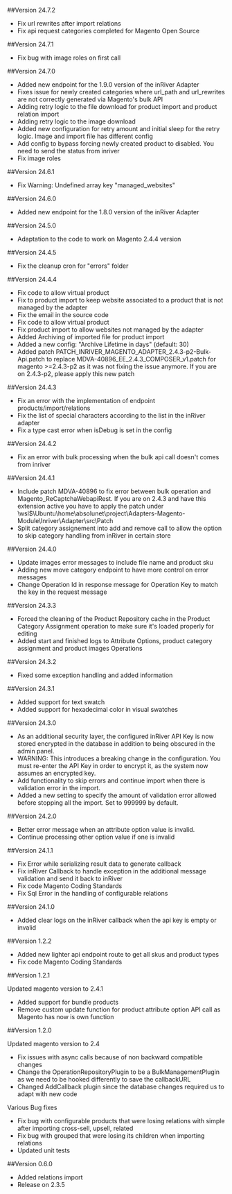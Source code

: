 ##Version 24.7.2
- Fix url rewrites after import relations
- Fix api request categories completed for Magento Open Source

##Version 24.7.1
- Fix bug with image roles on first call

##Version 24.7.0
- Added new endpoint for the 1.9.0 version of the inRiver Adapter
- Fixes issue for newly created categories where url_path and url_rewrites are not correctly generated via Magento's bulk API
- Adding retry logic to the file download for product import and product relation import
- Adding retry logic to the image download
- Added new configuration for retry amount and initial sleep for the retry logic. Image and import file has different config
- Add config to bypass forcing newly created product to disabled. You need to send the status from inriver
- Fix image roles

##Version 24.6.1
- Fix Warning: Undefined array key "managed_websites"

##Version 24.6.0
- Added new endpoint for the 1.8.0 version of the inRiver Adapter
 
##Version 24.5.0
- Adaptation to the code to work on Magento 2.4.4 version

##Version 24.4.5
- Fix the cleanup cron for "errors" folder

##Version 24.4.4
- Fix code to allow virtual product
- Fix to product import to keep website associated to a product that is not managed by the adapter
- Fix the email in the source code
- Fix code to allow virtual product
- Fix product import to allow websites not managed by the adapter
- Added Archiving of imported file for product import
- Added a new config: "Archive Lifetime in days" (default: 30)
- Added patch PATCH_INRIVER_MAGENTO_ADAPTER_2.4.3-p2-Bulk-Api.patch to replace MDVA-40896_EE_2.4.3_COMPOSER_v1.patch for magento >=2.4.3-p2 as it was not fixing the issue anymore. If you are on 2.4.3-p2, please apply this new patch

##Version 24.4.3
- Fix an error with the implementation of endpoint products/import/relations
- Fix the list of special characters according to the list in the inRiver adapter
- Fix a type cast error when isDebug is set in the config

##Version 24.4.2
- Fix an error with bulk processing when the bulk api call doesn't comes from inriver

##Version 24.4.1
- Include patch MDVA-40896 to fix error between bulk operation and Magento_ReCaptchaWebapiRest. If you are on 2.4.3 and have this extension active you have to apply the patch under \\wsl$\Ubuntu\home\absolunet\project\Adapters-Magento-Module\Inriver\Adapter\src\Patch
- Split category assignement into add and remove call to allow the option to skip category handling from inRiver in certain store
 
##Version 24.4.0
- Update images error messages to include file name and product sku
- Adding new move category endpoint to have more control on error messages
- Change Operation Id in response message for Operation Key to match the key in the request message

##Version 24.3.3
- Forced the cleaning of the Product Repository cache in the Product Category Assignment operation to make sure it's loaded properly for editing
- Added start and finished logs to Attribute Options, product category assignment and product images Operations

##Version 24.3.2
- Fixed some exception handling and added information

##Version 24.3.1
- Added support for text swatch
- Added support for hexadecimal color in visual swatches

##Version 24.3.0
- As an additional security layer, the configured inRiver API Key is now stored encrypted in the database in addition to being obscured in the admin panel.
- WARNING: This introduces a breaking change in the configuration. You must re-enter the API Key in order to encrypt it, as the system now assumes an encrypted key.
- Add functionality to skip errors and continue import when there is validation error in the import.
- Added a new setting to specify the amount of validation error allowed before stopping all the import. Set to 999999 by default. 

##Version 24.2.0
- Better error message when an attribute option value is invalid. 
- Continue processing other option value if one is invalid

##Version 24.1.1
- Fix Error while serializing result data to generate callback
- Fix inRiver Callback to handle exception in the additional message validation and send it back to inRiver
- Fix code Magento Coding Standards
- Fix Sql Error in the handling of configurable relations

##Version 24.1.0
- Added clear logs on the inRiver callback when the api key is empty or invalid

##Version 1.2.2
- Added new lighter api endpoint route to get all skus and product types
- Fix code Magento Coding Standards 

##Version 1.2.1

Updated magento version to 2.4.1

- Added support for bundle products
- Remove custom update function for product attribute option API call as Magento has now is own function

##Version 1.2.0

Updated magento version to 2.4

- Fix issues with async calls because of non backward compatible changes
- Change the OperationRepositoryPlugin to be a BulkManagementPlugin as we need to be hooked differently to save the callbackURL
- Changed AddCallback plugin since the database changes required us to adapt with new code

Various Bug fixes
- Fix bug with configurable products that were losing relations with simple after importing cross-sell, upsell, related
- Fix bug with grouped that were losing its children when importing relations
- Updated unit tests 

##Version 0.6.0
- Added relations import
- Release on 2.3.5
